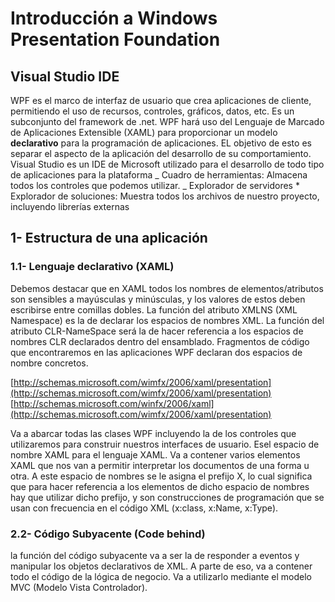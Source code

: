 # Introducción a Windows Presentation Foundation

## Visual Studio IDE

WPF es el marco de interfaz de usuario que crea aplicaciones de cliente, permitiendo el uso de recursos, controles, gráficos, datos, etc. Es un subconjunto del framework de .net. WPF hará uso del Lenguaje de Marcado de Aplicaciones Extensible (XAML) para proporcionar un modelo **declarativo** para la programación de aplicaciones. EL objetivo de esto es separar el aspecto de la aplicación del desarrollo de su comportamiento.
Visual Studio es un IDE de Microsoft utilizado para el desarrollo de todo tipo de aplicaciones para la plataforma
_ Cuadro de herramientas: Almacena todos los controles que podemos utilizar.
_ Explorador de servidores \* Explorador de soluciones: Muestra todos los archivos de nuestro proyecto, incluyendo librerías externas

## 1- Estructura de una aplicación

### 1.1- Lenguaje declarativo (XAML)

Debemos destacar que en XAML todos los nombres de elementos/atributos son sensibles a mayúsculas y minúsculas, y los valores de estos deben escribirse entre comillas dobles. La función del atributo XMLNS (XML Namespace) es la de declarar los espacios de nombres XML. La función del atributo CLR-NameSpace será la de hacer referencia a los espacios de nombres CLR declarados dentro del ensamblado. Fragmentos de código que encontraremos en las aplicaciones WPF declaran dos espacios de nombre concretos.

[http://schemas.microsoft.com/wimfx/2006/xaml/presentation](http://schemas.microsoft.com/wimfx/2006/xaml/presentation)
[http://schemas.microsoft.com/winfx/2006/xaml](http://schemas.microsoft.com/wimfx/2006/xaml/presentation)

Va a abarcar todas las clases WPF incluyendo la de los controles que utilizaremos para construir nuestros interfaces de usuario. Esel espacio de nombre XAML para el lenguaje XAML. Va a contener varios elementos XAML que nos van a permitir interpretar los documentos de una forma u otra. A este espacio de nombres se le asigna el prefijo X, lo cual significa que para hacer referencia a los elementos de dicho espacio de nombres hay que utilizar dicho prefijo, y son construcciones de programación que se usan con frecuencia en el código XML (x:class, x:Name, x:Type).

### 2.2- Código Subyacente (Code behind)

la función del código subyacente va a ser la de responder a eventos y manipular los objetos declarativos de XML. A parte de eso, va a contener todo el código de la lógica de negocio. Va a utilizarlo mediante el modelo MVC (Modelo Vista Controlador).

